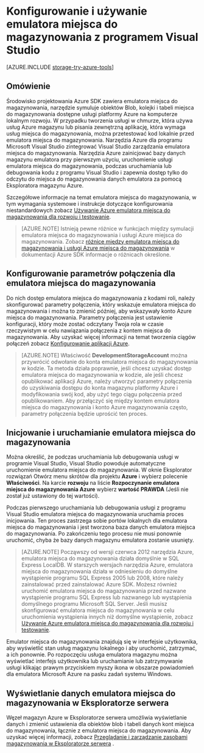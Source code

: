 <properties 
   pageTitle="Konfigurowanie i używanie emulatora miejsca do magazynowania z programem Visual Studio | Microsoft Azure"
   description="Konfigurowanie i używanie emulatora miejsca do magazynowania z programem Visual Studio"
   services="visual-studio-online"
   documentationCenter="na"
   authors="TomArcher"
   manager="douge"
   editor="" />
<tags 
   ms.service="storage"
   ms.devlang="multiple"
   ms.topic="article"
   ms.tgt_pltfrm="na"
   ms.workload="na"
   ms.date="07/18/2016"
   ms.author="tarcher" />

# <a name="configuring-and-using-the-storage-emulator-with-visual-studio"></a>Konfigurowanie i używanie emulatora miejsca do magazynowania z programem Visual Studio

[AZURE.INCLUDE [storage-try-azure-tools](../includes/storage-try-azure-tools.md)]

## <a name="overview"></a>Omówienie
Środowisko projektowania Azure SDK zawiera emulatora miejsca do magazynowania, narzędzie symuluje obiektów Blob, kolejki i tabeli miejsca do magazynowania dostępne usługi platformy Azure na komputerze lokalnym rozwoju. W przypadku tworzenia usługi w chmurze, która używa usług Azure magazynu lub pisania zewnętrzną aplikację, która wymaga usług miejsca do magazynowania, można przetestować kod lokalnie przed emulatora miejsca do magazynowania. Narzędzia Azure dla programu Microsoft Visual Studio zintegrować Visual Studio zarządzania emulatora miejsca do magazynowania. Narzędzia Azure zainicjować bazy danych magazynu emulatora przy pierwszym użyciu, uruchomienie usługi emulatora miejsca do magazynowania, podczas uruchamiania lub debugowania kodu z programu Visual Studio i zapewnia dostęp tylko do odczytu do miejsca do magazynowania danych emulatora za pomocą Eksploratora magazynu Azure.

Szczegółowe informacje na temat emulatora miejsca do magazynowania, w tym wymagania systemowe i instrukcje dotyczące konfigurowania niestandardowych zobacz [Używanie Azure emulatora miejsca do magazynowania dla rozwoju i testowanie](./storage/storage-use-emulator.md).

>[AZURE.NOTE] Istnieją pewne różnice w funkcjach między symulacji emulatora miejsca do magazynowania i usługi Azure miejsca do magazynowania. Zobacz [różnice między emulatora miejsca do magazynowania i usługi Azure miejsca do magazynowania](./storage/storage-use-emulator.md) w dokumentacji Azure SDK informacje o różnicach określone.

## <a name="configuring-a-connection-string-for-the-storage-emulator"></a>Konfigurowanie parametrów połączenia dla emulatora miejsca do magazynowania

Do nich dostęp emulatora miejsca do magazynowania z kodami roli, należy skonfigurować parametry połączenia, który wskazuje emulatora miejsca do magazynowania i można to zmienić później, aby wskazywały konto Azure miejsca do magazynowania. Parametry połączenia jest ustawienie konfiguracji, który może zostać odczytany Twoja rola w czasie rzeczywistym w celu nawiązania połączenia z kontem miejsca do magazynowania. Aby uzyskać więcej informacji na temat tworzenia ciągów połączeń zobacz [Konfigurowanie aplikacji Azure](https://msdn.microsoft.com/library/azure/2da5d6ce-f74d-45a9-bf6b-b3a60c5ef74e#BK_SettingsPage).

>[AZURE.NOTE] Właściwość **DevelopmentStorageAccount** można przywrócić odwołanie do konta emulatora miejsca do magazynowania w kodzie. Ta metoda działa poprawnie, jeśli chcesz uzyskać dostęp emulatora miejsca do magazynowania w kodzie, ale jeśli chcesz opublikować aplikacji Azure, należy utworzyć parametry połączenia do uzyskiwania dostępu do konta magazynu platformy Azure i modyfikowania swój kod, aby użyć tego ciągu połączenia przed opublikowaniem. Aby przełączyć się między kontem emulatora miejsca do magazynowania i konto Azure magazynowania często, parametry połączenia będzie uprościć ten proces.

## <a name="initializing-and-running-the-storage-emulator"></a>Inicjowanie i uruchamianie emulatora miejsca do magazynowania

Można określić, że podczas uruchamiania lub debugowania usługi w programie Visual Studio, Visual Studio powoduje automatyczne uruchomienie emulatora miejsca do magazynowania. W oknie Eksplorator rozwiązań Otwórz menu skrótów dla projektu **Azure** i wybierz polecenie **Właściwości**. Na karcie **rozwoju** na liście **Rozpoczynanie emulatora miejsca do magazynowania Azure** wybierz **wartość PRAWDA** (Jeśli nie został już ustawiony do tej wartości).

Podczas pierwszego uruchamiania lub debugowania usługi z programu Visual Studio emulatora miejsca do magazynowania uruchamia proces inicjowania. Ten proces zastrzega sobie portów lokalnych dla emulatora miejsca do magazynowania i jest tworzona baza danych emulatora miejsca do magazynowania. Po zakończeniu tego procesu nie musi ponownie uruchomić, chyba że bazy danych magazynu emulatora zostanie usunięty.

>[AZURE.NOTE] Począwszy od wersji czerwca 2012 narzędzia Azure, emulatora miejsca do magazynowania działa domyślnie w SQL Express LocalDB. W starszych wersjach narzędzia Azure, emulatora miejsca do magazynowania działa w odniesieniu do domyślne wystąpienie programu SQL Express 2005 lub 2008, które należy zainstalować przed zainstalować Azure SDK. Możesz również uruchomić emulatora miejsca do magazynowania przed nazwane wystąpienie programu SQL Express lub nazwanego lub wystąpienia domyślnego programu Microsoft SQL Server. Jeśli musisz skonfigurować emulatora miejsca do magazynowania w celu uruchomienia wystąpienia innych niż domyślne wystąpienie, zobacz [Używanie Azure emulatora miejsca do magazynowania dla rozwoju i testowanie](./storage/storage-use-emulator.md).

Emulator miejsca do magazynowania znajdują się w interfejsie użytkownika, aby wyświetlić stan usług magazynu lokalnego i aby uruchomić, zatrzymać, a ich ponownie. Po rozpoczęciu usługa emulatora magazynu można wyświetlać interfejs użytkownika lub uruchamianie lub zatrzymywanie usługi klikając prawym przyciskiem myszy ikona w obszarze powiadomień dla emulatora Microsoft Azure na pasku zadań systemu Windows.

## <a name="viewing-storage-emulator-data-in-server-explorer"></a>Wyświetlanie danych emulatora miejsca do magazynowania w Eksploratorze serwera

Węzeł magazyn Azure w Eksploratorze serwera umożliwia wyświetlanie danych i zmienić ustawienia dla obiektów blob i tabeli danych kont miejsca do magazynowania, łącznie z emulatora miejsca do magazynowania. Aby uzyskać więcej informacji, zobacz [Przeglądanie i zarządzanie zasobami magazynowania w Eksploratorze serwera](https://msdn.microsoft.com/library/azure/ff683677.aspx) .
